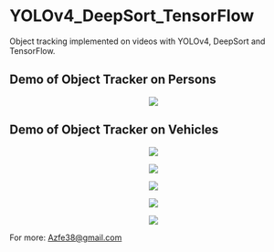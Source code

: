 # YOLOv4_DeepSort_TensorFlow


Object tracking implemented on videos with YOLOv4, DeepSort and TensorFlow.

## Demo of Object Tracker on Persons
<p align="center"><img src="data/helpers/demo.gif"\></p>

## Demo of Object Tracker on Vehicles
<p align="center"><img src="data/helpers/cars.gif"\></p>

<p align="center"><img src="data/helpers/intersection.gif"\></p>

<p align="center"><img src="data/helpers/highway.gif"\></p>

<p align="center"><img src="data/helpers/road.gif"\></p>

<p align="center"><img src="data/helpers/way.gif"\></p>

For more: Azfe38@gmail.com
